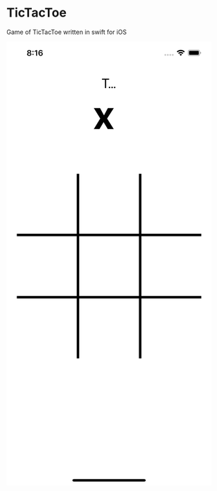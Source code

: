 # TicTacToe
Game of TicTacToe written in swift for iOS

![alt text](https://github.com/PiotrWesoly/TicTacToe/blob/master/Simulator%20Screen%20Shot%20-%20iPhone%2011%20Pro%20Max%20-%202022-07-17%20at%2020.16.36.png?raw=true)


